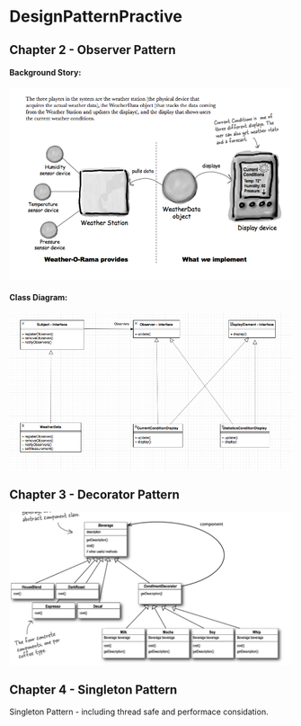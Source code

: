 # DesignPatternPractive
## Chapter 2 - Observer Pattern
#### Background Story:
![](https://github.com/HUAZHEYINy/DesignPatternPractive/blob/master/DesignPatternPractice/src/Chap2ObserverPattern/RelatedImages/background.png)  
#### Class Diagram:  
![](https://github.com/HUAZHEYINy/DesignPatternPractive/blob/master/DesignPatternPractice/src/Chap2ObserverPattern/RelatedImages/classDiagramImg.png)
## Chapter 3 - Decorator Pattern
![](https://github.com/HUAZHEYINy/DesignPatternPractive/blob/master/DesignPatternPractice/src/Chap3DecoratorPattern/RelatedImages/Screen%20Shot%202018-03-12%20at%2010.15.14%20PM.png)

## Chapter 4 - Singleton Pattern
Singleton Pattern - including thread safe and performace considation.
